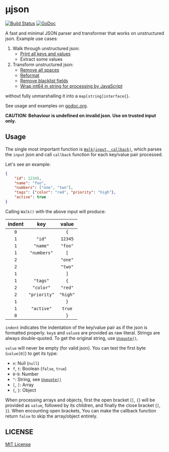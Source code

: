 # µjson

[![Build Status](https://travis-ci.org/ng-vu/ujson.svg?branch=master)](https://travis-ci.org/ng-vu/ujson)
[![GoDoc](https://img.shields.io/badge/godoc-reference-blue.svg)](http://godoc.org/github.com/ng-vu/ujson)

A fast and minimal JSON parser and transformer that works on unstructured json.
Example use cases:

1. Walk through unstructured json:
   - [Print all keys and values](https://godoc.org/github.com/ng-vu/ujson#example-Walk)
   - Extract some values
2. Transform unstructured json:
   - [Remove all spaces](https://godoc.org/github.com/ng-vu/ujson#example-Walk--Reconstruct)
   - [Reformat](https://godoc.org/github.com/ng-vu/ujson#example-Walk--Reformat)
   - [Remove blacklist fields](https://godoc.org/github.com/ng-vu/ujson#example-Walk--RemoveBlacklistFields)
   - [Wrap int64 in string for processing by JavaScript](https://godoc.org/github.com/ng-vu/ujson#example-Walk--WrapInt64InString)

without fully unmarshalling it into a `map[string]interface{}`.

See usage and examples on [godoc.org](https://godoc.org/github.com/ng-vu/ujson).

**CAUTION: Behaviour is undefined on invalid json. Use on trusted input only.**

## Usage

The single most important function is [`Walk(input, callback)`](https://godoc.org/github.com/ng-vu/ujson#Walk),
which parses the `input` json and call `callback` function for each key/value
pair processed.

Let's see an example:

```json
{
    "id": 12345,
    "name": "foo",
    "numbers": ["one", "two"],
    "tags": {"color": "red", "priority": "high"},
    "active": true
}
```

Calling `Walk()` with the above input will produce:

| indent | key        | value   |
|:------:|:----------:|:-------:|
|`0`     |            |`{`      |
|`1`     |`"id"`      |`12345`  |
|`1`     |`"name"`    |`"foo"`  |
|`1`     |`"numbers"` |`[`      |
|`2`     |            |`"one"`  |
|`2`     |            |`"two"`  |
|`1`     |            |`]`      |
|`1`     |`"tags"`    |`{`      |
|`2`     |`"color"`   |`"red"`  |
|`2`     |`"priority"`|`"high"` |
|`1`     |            |`}`      |
|`1`     |`"active"`  |`true`   |
|`0`     |            |`}`      |

`indent` indicates the indentation of the key/value pair as if the json is
formatted properly. `key`s and `value`s are provided as raw literal. Strings are
always double-quoted. To get the original string, use
[`Unquote()`](https://godoc.org/github.com/ng-vu/ujson#Unquote).

`value` will never be empty (for valid json). You can test the first byte
(`value[0]`) to get its type:

- `n`: Null (`null`)
- `f`, `t`: Boolean (`false`, `true`)
- `0`-`9`: Number
- `"`: String, see [`Unquote()`](https://godoc.org/github.com/ng-vu/ujson#Unquote)
- `[`, `]`: Array
- `{`, `}`: Object

When processing arrays and objects, first the open bracket (`[`, `{`) will be
provided as `value`, followed by its children, and finally the close bracket
(`]`, `}`). When encounting open brackets, You can make the callback function
return `false` to skip the array/object entirely.

## LICENSE

[MIT License](https://opensource.org/licenses/mit-license.php)
